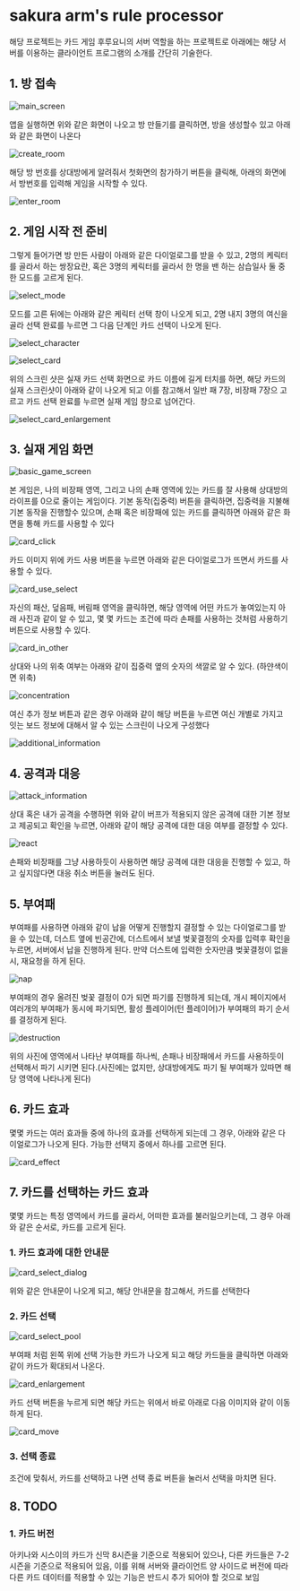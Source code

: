# sakura arm's rule processor
해당 프로젝트는 카드 게임 후루요니의 서버 역할을 하는 프로젝트로 아래에는 해당 서버를 이용하는 클라이언트 프로그램의 소개를 간단히 기술한다.

## 1. 방 접속
![main_screen](/image_for_readme/1_connect%20room/1_main_screen.PNG)

앱을 실행하면 위와 같은 화면이 나오고 방 만들기를 클릭하면, 방을 생성할수 있고 아래와 같은 화면이 나온다

![create_room](/image_for_readme/1_connect%20room/2_create_room.PNG)  

해당  방 번호를 상대방에게 알려줘서 첫화면의 참가하기 버튼을 클릭해, 아래의 화면에서 방번호를 입력해 게임을 시작할 수 있다.

![enter_room](/image_for_readme/1_connect%20room/3_enter_room.PNG)  

## 2. 게임 시작 전 준비
그렇게 들어가면 방 만든 사람이 아래와 같은 다이얼로그를 받을 수 있고, 2명의 케릭터를 골라서 하는 쌍장요란, 혹은 3명의 케릭터를 골라서 한
명을 밴 하는 삼습일사 둘 중 한 모드를 고르게 된다.

![select_mode](/image_for_readme/2_before_game_start/1_select_mode.PNG) 

모드를 고른 뒤에는 아래와 같은 케릭터 선택 창이 나오게 되고, 2명 내지 3명의 여신을 골라 선택 완료를 누르면 그 다음 단계인 카드 선택이 나오게 된다.  

![select_character](/image_for_readme/2_before_game_start/2_select_character.PNG)  

![select_card](/image_for_readme/2_before_game_start/3_select_card.PNG)

위의 스크린 샷은 실재 카드 선택 화면으로 카드 이름에 길게 터치를 하면, 해당 카드의 실재 스크린샷이 아래와 같이 나오게 되고 이를 참고해서 일반 패 7장, 비장패 7장으 고르고 카드 선택 완료를 누르면 실재 게임 창으로 넘어간다.  

![select_card_enlargement](/image_for_readme/2_before_game_start/4_select_card_enlargement.PNG)

## 3. 실재 게임 화면  
![basic_game_screen](/image_for_readme/3_basic_game_information/1_basic_game_screen.PNG)

본 게임은, 나의 비장패 영역, 그리고 나의 손패 영역에 있는 카드를 잘 사용해 상대방의 라이프를 0으로 줄이는 게임이다.
기본 동작(집중력) 버튼을 클릭하면, 집중력을 지불해 기본 동작을 진행할수 있으며, 손패 혹은 비장패에 있는 카드를 클릭하면 아래와 같은 화면을 통해
카드를 사용할 수 있다  

![card_click](/image_for_readme/3_basic_game_information/2_card_click.PNG)  

카드 이미지 위에 카드 사용 버튼을 누르면 아래와 같은 다이얼로그가 뜨면서 카드를 사용할 수 있다.  

![card_use_select](/image_for_readme/3_basic_game_information/3_card_use.PNG)

자신의 패산, 덮음패, 버림패 영역을 클릭하면, 해당 영역에 어떤 카드가 놓여있는지 아래 사진과 같이 알 수 있고, 몇 몇 카드는 조건에 따라 손패를 사용하는 것처럼 사용하기 버튼으로 사용할 수 있다.

![card_in_other](/image_for_readme/3_basic_game_information/4_card_image_in_other.PNG)

상대와 나의 위축 여부는 아래와 같이 집중력 옆의 숫자의 색깔로 알 수 있다. (하얀색이면 위축)

![concentration](/image_for_readme/3_basic_game_information/5_cocentration.jpg)  

여신 추가 정보 버튼과 같은 경우 아래와 같이 해당 버튼을 누르면 여신 개별로 가지고 잇는 보드 정보에 대해서 알 수 있는 스크린이 나오게 구성했다

![additional_information](/image_for_readme/3_basic_game_information/6_addtional_information.PNG)  

## 4. 공격과 대응
![attack_information](/image_for_readme/4_attack/1_attack_information.PNG)  

상대 혹은 내가 공격을 수행하면 위와 같이 버프가 적용되지 않은 공격에 대한 기본 정보고 제공되고 확인을 누르면, 아래와 같이 해당 공격에 대한 
대응 여부를 결정할 수 있다.  

![react](/image_for_readme/4_attack/2_react.PNG)

손패와 비장패를 그냥 사용하듯이 사용하면 해당 공격에 대한 대응을 진행할 수 있고, 하고 싶지않다면 대응 취소 버튼을 눌러도 된다.  

## 5. 부여패

부여패를 사용하면 아래와 같이 납을 어떻게 진행할지 결정할 수 있는 다이얼로그를 받을 수 있는데, 더스트 옆에 빈공간에, 더스트에서
보낼 벚꽃결정의 숫자를 입력후 확인을 누르면, 서버에서 납을 진행하게 된다. 만약 더스트에 입력한 숫자만큼 벚꽃결정이 없을시, 재요청을 하게 된다.

![nap](/image_for_readme/5_enchantment/1_nap.PNG)  

부여패의 경우 올려진 벚꽃 결정이 0가 되면 파기를 진행하게 되는데, 개시 페이지에서 여러개의 부여패가 동시에 파기되면, 활성 플레이어(턴 플레이어)가
부여패의 파기 순서를 결정하게 된다.

![destruction](/image_for_readme/5_enchantment/2_destruction.PNG)  

위의 사진에 영역에서 나타난 부여패를 하나씩, 손패나 비장패에서 카드를 사용하듯이 선택해서 파기 시키면 된다.(사진에는 없지만, 
상대방에게도 파기 될 부여패가 있따면 해당 영역에 나타나게 된다)

## 6. 카드 효과

몇몇 카드는 여러 효과들 중에 하나의 효과를 선택하게 되는데 그 경우, 아래와 같은 다이얼로그가 나오게 된다. 가능한 선택지 중에서 하나를 고르면 된다.

![card_effect](/image_for_readme/6_card_effect/1_select_card_effect.png)

## 7. 카드를 선택하는 카드 효과  

몇몇 카드는 특정 영역에서 카드를 골라서, 어떠한 효과를 불러일으키는데, 그 경우 아래와 같은 순서로, 카드를 고르게 된다.  


### 1. 카드 효과에 대한 안내문
![card_select_dialog](/image_for_readme/7_card_effect_card_select/1_card_select_dialog.jpg)   

위와 같은 안내문이 나오게 되고, 해당 안내문을 참고해서, 카드를 선택한다  

### 2. 카드 선택
![card_select_pool](/image_for_readme/7_card_effect_card_select/2_card_select_pool.jpg)  

부여패 처럼 왼쪽 위에 선택 가능한 카드가 나오게 되고 해당 카드들을 클릭하면 아래와 같이 카드가 확대되서 나온다.

![card_enlargement](/image_for_readme/7_card_effect_card_select/3_card_enlargement_select.jpg)  

카드 선택 버튼을 누르게 되면 해당 카드는 위에서 바로 아래로 다음 이미지와 같이 이동하게 된다.  

![card_move](/image_for_readme/7_card_effect_card_select/4_card_move.jpg)  

### 3. 선택 종료  

조건에 맞춰서, 카드를 선택하고 나면 선택 종료 버튼을 눌러서 선택을 마치면 된다.  

## 8. TODO
### 1. 카드 버전
아키나와 시스이의 카드가 신막 8시즌을 기준으로 적용되어 있으나, 다른 카드들은 7-2 시즌을 기준으로 적용되어 있음, 
이를 위해 서버와 클라이언트 양 사이드로 버전에 따라 다른 카드 데이터를 적용할 수 있는 기능은 반드시 추가 되어야 할 것으로 보임















